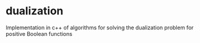 # dualization
Implementation in c++ of algorithms for solving the dualization problem for positive Boolean functions
